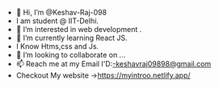 - 👋 Hi, I’m @Keshav-Raj-098
- I am student @ IIT-Delhi.
- 👀 I’m interested in web development .
- 🌱 I’m currently learning React JS.
- I Know Htms,css and Js.
- 💞️ I’m looking to collaborate on ...
- 📫 Reach me at my Email I'D:-keshavraj09898@gmail.com
- Checkout My website ->https://myintroo.netlify.app/
  
<!---
Keshav-Raj-098/Keshav-Raj-098 is a ✨ special ✨ repository because its `README.md` (this file) appears on your GitHub profile.
You can click the Preview link to take a look at your changes.
--->
